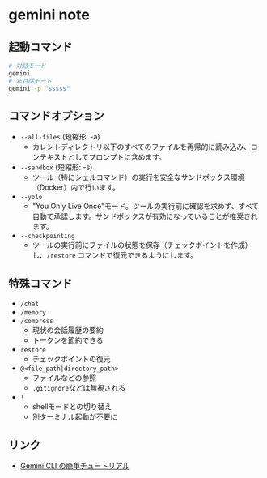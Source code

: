 # gemini note

## 起動コマンド

```bash
# 対話モード
gemini
# 非対話モード
gemini -p "sssss"
```

## コマンドオプション

- `--all-files` (短縮形: -a)
  - カレントディレクトリ以下のすべてのファイルを再帰的に読み込み、コンテキストとしてプロンプトに含めます。
- `--sandbox` (短縮形: -s)
  - ツール（特にシェルコマンド）の実行を安全なサンドボックス環境（Docker）内で行います。
- `--yolo`
  - "You Only Live Once"モード。ツールの実行前に確認を求めず、すべて自動で承認します。サンドボックスが有効になっていることが推奨されます。
- `--checkpointing`
  - ツールの実行前にファイルの状態を保存（チェックポイントを作成）し、`/restore` コマンドで復元できるようにします。

## 特殊コマンド

- `/chat`
- `/memory`
- `/compress`
  - 現状の会話履歴の要約
  - トークンを節約できる
- `restore`
  - チェックポイントの復元
- `@<file_path|directory_path>`
  - ファイルなどの参照
  - `.gitignore`などは無視される
- `!`
  - shellモードとの切り替え
  - 別ターミナル起動が不要に

## リンク

- [Gemini CLI の簡単チュートリアル](https://zenn.dev/schroneko/articles/gemini-cli-tutorial)